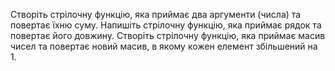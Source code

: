 Створіть стрілочну функцію, яка приймає два аргументи (числа) та повертає їхню суму.
Напишіть стрілочну функцію, яка приймає рядок та повертає його довжину.
Створіть стрілочну функцію, яка приймає масив чисел та повертає новий масив, в якому кожен елемент збільшений на 1.
